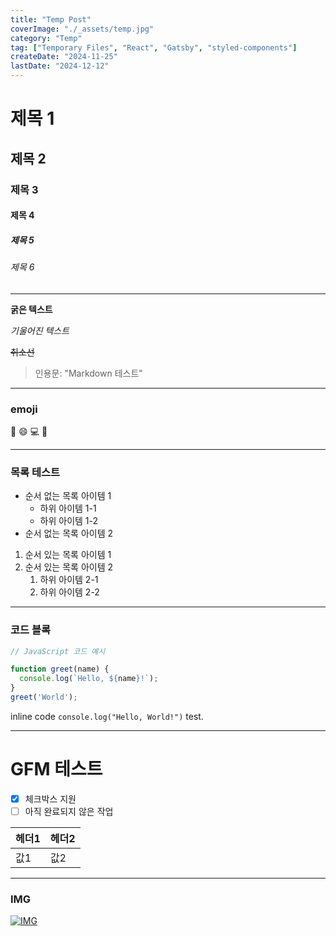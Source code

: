 ```yaml
---
title: "Temp Post"
coverImage: "./_assets/temp.jpg"
category: "Temp"
tag: ["Temporary Files", "React", "Gatsby", "styled-components"]
createDate: "2024-11-25"
lastDate: "2024-12-12"
---
```

# 제목 1
## 제목 2
### 제목 3
#### 제목 4
##### 제목 5
###### 제목 6
---

**굵은 텍스트**

*기울어진 텍스트*

~~취소선~~



> 인용문: "Markdown 테스트"


---

### emoji

🎉 😄 💻 🚀

---

### 목록 테스트

- 순서 없는 목록 아이템 1
  - 하위 아이템 1-1
  - 하위 아이템 1-2
- 순서 없는 목록 아이템 2

1. 순서 있는 목록 아이템 1
2. 순서 있는 목록 아이템 2
   1. 하위 아이템 2-1
   2. 하위 아이템 2-2
---

### 코드 블록

```javascript
// JavaScript 코드 예시

function greet(name) {
  console.log(`Hello, ${name}!`);
}
greet('World');
```

inline code `console.log("Hello, World!")` test.

---

# GFM 테스트

- [x] 체크박스 지원
- [ ] 아직 완료되지 않은 작업

| 헤더1 | 헤더2 |
|-------|-------|
| 값1   | 값2   |

---

### IMG

[![IMG](./_assets/image1.jpg)](http://naver.com)
